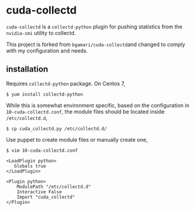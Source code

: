 # cuda-collectd

`cuda-collectd` is a `collectd-python` plugin for pushing statistics from 
the `nvidia-smi` utility to collectd. 

This project is forked from `bgamari/cuda-collectd`and changed to comply
with my configuration and needs.

## installation

Requires `collectd-python` package. On Centos 7,

    $ yum install collectd-python

While this is somewhat environment specific, based on the configuration 
in `10-cuda-collectd.conf`, the module files should be located inside `/etc/collectd.d`,

    $ cp cuda_collectd.py /etc/collectd.d/
    
Use puppet to create module files or manually create one,    

    $ vim 10-cuda-collectd.conf
    
    <LoadPlugin python>		
       Globals true		
    </LoadPlugin>		
		
    <Plugin python>		
        ModulePath "/etc/collectd.d"		
        Interactive False		
        Import "cuda_collectd"		
    </Plugin>
